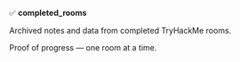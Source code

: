 ✅ **completed_rooms**

Archived notes and data from completed TryHackMe rooms.

Proof of progress — one room at a time.

